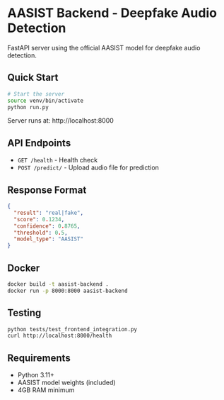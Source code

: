 # AASIST Backend - Deepfake Audio Detection

FastAPI server using the official AASIST model for deepfake audio detection.

## Quick Start

```bash
# Start the server
source venv/bin/activate
python run.py
```

Server runs at: http://localhost:8000

## API Endpoints

- `GET /health` - Health check
- `POST /predict/` - Upload audio file for prediction

## Response Format

```json
{
  "result": "real|fake",
  "score": 0.1234,
  "confidence": 0.8765,
  "threshold": 0.5,
  "model_type": "AASIST"
}
```

## Docker

```bash
docker build -t aasist-backend .
docker run -p 8000:8000 aasist-backend
```

## Testing

```bash
python tests/test_frontend_integration.py
curl http://localhost:8000/health
```

## Requirements

- Python 3.11+
- AASIST model weights (included)
- 4GB RAM minimum 